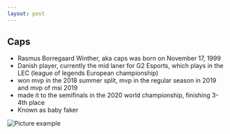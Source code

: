 ```yaml
---
layout: post
---
```

## Caps

- Rasmus Borregaard Winther, aka caps was born on November 17, 1999
- Danish player, currently the mid laner for G2 Esports, which plays in the LEC (league of legends European championship)
- won mvp in the 2018 summer split, mvp in the regular season in 2019 and mvp of msi 2019
- made it to the semifinals in the 2020 world championship, finishing 3-4th place
- Known as baby faker

![Picture example](https://cdn1.dotesports.com/wp-content/uploads/2020/05/09110552/49629983637_2fc875ce62_k.jpg)